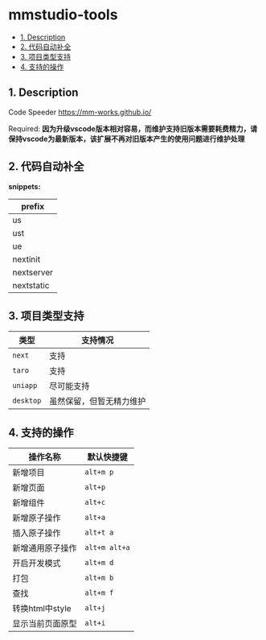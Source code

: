 # mmstudio-tools

<!-- TOC -->

- [1. Description](#1-description)
- [2. 代码自动补全](#2-代码自动补全)
- [3. 项目类型支持](#3-项目类型支持)
- [4. 支持的操作](#4-支持的操作)

<!-- /TOC -->

## 1. Description

Code Speeder <https://mm-works.github.io/>

Required: **因为升级vscode版本相对容易，而维护支持旧版本需要耗费精力，请保持vscode为最新版本，该扩展不再对旧版本产生的使用问题进行维护处理**

## 2. 代码自动补全

**snippets:**

| prefix |
| ------ |
| us |
| ust |
| ue |
| nextinit |
| nextserver |
| nextstatic |

## 3. 项目类型支持

|类型|支持情况|
|---|---|
|`next`|支持|
|`taro`|支持|
|`uniapp`|尽可能支持|
|`desktop`|虽然保留，但暂无精力维护|

## 4. 支持的操作

操作名称|默认快捷键
---|---
新增项目|`alt+m p`
新增页面|`alt+p`
新增组件|`alt+c`
新增原子操作|`alt+a`
插入原子操作|`alt+t a`
新增通用原子操作|`alt+m alt+a`
开启开发模式|`alt+m d`
打包|`alt+m b`
查找|`alt+m f`
转换html中style|`alt+j`
显示当前页面原型|`alt+i`
